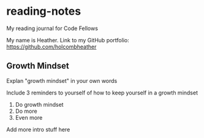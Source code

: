 # reading-notes
My reading journal for Code Fellows

My name is Heather. 
Link to my GitHub portfolio: https://github.com/holcombheather  

## Growth Mindset 

Explan "growth mindset" in your own words

Include 3 reminders to yourself of how to keep yourself in a growth mindset
1. Do growth mindset
2. Do more
3. Even more

Add more intro stuff here
